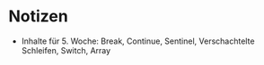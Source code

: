 # Notizen

- Inhalte für 5. Woche: Break, Continue, Sentinel, Verschachtelte Schleifen, Switch, Array